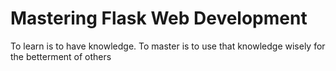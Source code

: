# Mastering Flask Web Development

To learn is to have knowledge. To master is to use that knowledge wisely for the betterment of others
